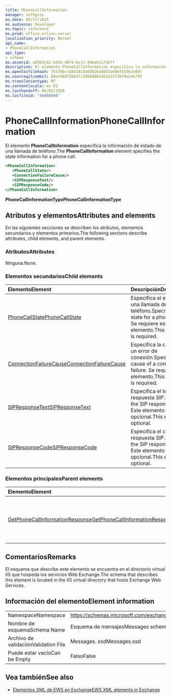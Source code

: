 ```yaml
---
title: PhoneCallInformation
manager: sethgros
ms.date: 09/17/2015
ms.audience: Developer
ms.topic: reference
ms.prod: office-online-server
localization_priority: Normal
api_name:
- PhoneCallInformation
api_type:
- schema
ms.assetid: a0363c42-6d35-4074-bc17-946eb12736ff
description: El elemento PhoneCallInformation especifica la información de estado de una llamada de teléfono.
ms.openlocfilehash: 75370bccb841818a8302bdd055ad96fd16b2e8df
ms.sourcegitcommit: 88ec988f2bb67c1866d06b361615f3674a24e795
ms.translationtype: MT
ms.contentlocale: es-ES
ms.lasthandoff: 06/03/2020
ms.locfileid: "44468848"
---
```

# <a name="phonecallinformation"></a><span data-ttu-id="28b50-103">PhoneCallInformation</span><span class="sxs-lookup"><span data-stu-id="28b50-103">PhoneCallInformation</span></span>

<span data-ttu-id="28b50-104">El elemento **PhoneCallInformation** especifica la información de estado de una llamada de teléfono.</span><span class="sxs-lookup"><span data-stu-id="28b50-104">The **PhoneCallInformation** element specifies the state information for a phone call.</span></span> 
  
```XML
<PhoneCallInformation>
   <PhoneCallState/>
   <ConnectionFailureCause/>
   <SIPResponseText/>
   <SIPResponseCode/>
</PhoneCallInformation>
```

 <span data-ttu-id="28b50-105">**PhoneCallInformationType**</span><span class="sxs-lookup"><span data-stu-id="28b50-105">**PhoneCallInformationType**</span></span>
## <a name="attributes-and-elements"></a><span data-ttu-id="28b50-106">Atributos y elementos</span><span class="sxs-lookup"><span data-stu-id="28b50-106">Attributes and elements</span></span>

<span data-ttu-id="28b50-107">En las siguientes secciones se describen los atributos, elementos secundarios y elementos primarios.</span><span class="sxs-lookup"><span data-stu-id="28b50-107">The following sections describe attributes, child elements, and parent elements.</span></span>
  
### <a name="attributes"></a><span data-ttu-id="28b50-108">Atributos</span><span class="sxs-lookup"><span data-stu-id="28b50-108">Attributes</span></span>

<span data-ttu-id="28b50-109">Ninguna.</span><span class="sxs-lookup"><span data-stu-id="28b50-109">None.</span></span>
  
### <a name="child-elements"></a><span data-ttu-id="28b50-110">Elementos secundarios</span><span class="sxs-lookup"><span data-stu-id="28b50-110">Child elements</span></span>

|<span data-ttu-id="28b50-111">**Elemento**</span><span class="sxs-lookup"><span data-stu-id="28b50-111">**Element**</span></span>|<span data-ttu-id="28b50-112">**Descripción**</span><span class="sxs-lookup"><span data-stu-id="28b50-112">**Description**</span></span>|
|:-----|:-----|
|[<span data-ttu-id="28b50-113">PhoneCallState</span><span class="sxs-lookup"><span data-stu-id="28b50-113">PhoneCallState</span></span>](phonecallstate.md) <br/> |<span data-ttu-id="28b50-114">Especifica el estado de una llamada de teléfono.</span><span class="sxs-lookup"><span data-stu-id="28b50-114">Specifies the state for a phone call.</span></span> <span data-ttu-id="28b50-115">Se requiere este elemento.</span><span class="sxs-lookup"><span data-stu-id="28b50-115">This element is required.</span></span>  <br/> |
|[<span data-ttu-id="28b50-116">ConnectionFailureCause</span><span class="sxs-lookup"><span data-stu-id="28b50-116">ConnectionFailureCause</span></span>](connectionfailurecause.md) <br/> |<span data-ttu-id="28b50-117">Especifica la causa de un error de conexión.</span><span class="sxs-lookup"><span data-stu-id="28b50-117">Specifies the cause of a connection failure.</span></span> <span data-ttu-id="28b50-118">Se requiere este elemento.</span><span class="sxs-lookup"><span data-stu-id="28b50-118">This element is required.</span></span>  <br/> |
|[<span data-ttu-id="28b50-119">SIPResponseText</span><span class="sxs-lookup"><span data-stu-id="28b50-119">SIPResponseText</span></span>](sipresponsetext.md) <br/> |<span data-ttu-id="28b50-120">Especifica el texto de respuesta SIP.</span><span class="sxs-lookup"><span data-stu-id="28b50-120">Specifies the SIP response text.</span></span> <span data-ttu-id="28b50-121">Este elemento es opcional.</span><span class="sxs-lookup"><span data-stu-id="28b50-121">This element is optional.</span></span>  <br/> |
|[<span data-ttu-id="28b50-122">SIPResponseCode</span><span class="sxs-lookup"><span data-stu-id="28b50-122">SIPResponseCode</span></span>](sipresponsecode.md) <br/> |<span data-ttu-id="28b50-123">Especifica el código de respuesta SIP.</span><span class="sxs-lookup"><span data-stu-id="28b50-123">Specifies the SIP response code.</span></span> <span data-ttu-id="28b50-124">Este elemento es opcional.</span><span class="sxs-lookup"><span data-stu-id="28b50-124">This element is optional.</span></span>  <br/> |
   
### <a name="parent-elements"></a><span data-ttu-id="28b50-125">Elementos principales</span><span class="sxs-lookup"><span data-stu-id="28b50-125">Parent elements</span></span>

|<span data-ttu-id="28b50-126">**Elemento**</span><span class="sxs-lookup"><span data-stu-id="28b50-126">**Element**</span></span>|<span data-ttu-id="28b50-127">**Descripción**</span><span class="sxs-lookup"><span data-stu-id="28b50-127">**Description**</span></span>|
|:-----|:-----|
|[<span data-ttu-id="28b50-128">GetPhoneCallInformationResponse</span><span class="sxs-lookup"><span data-stu-id="28b50-128">GetPhoneCallInformationResponse</span></span>](getphonecallinformationresponse.md) <br/> |<span data-ttu-id="28b50-129">Define una respuesta a una solicitud de [operación de GetPhoneCallInformation](getphonecallinformation-operation.md) .</span><span class="sxs-lookup"><span data-stu-id="28b50-129">Defines a response to a [GetPhoneCallInformation operation](getphonecallinformation-operation.md) request.</span></span>  <br/> |
   
## <a name="remarks"></a><span data-ttu-id="28b50-130">Comentarios</span><span class="sxs-lookup"><span data-stu-id="28b50-130">Remarks</span></span>

<span data-ttu-id="28b50-131">El esquema que describe este elemento se encuentra en el directorio virtual IIS que hospeda los servicios Web Exchange.</span><span class="sxs-lookup"><span data-stu-id="28b50-131">The schema that describes this element is located in the IIS virtual directory that hosts Exchange Web Services.</span></span>
  
## <a name="element-information"></a><span data-ttu-id="28b50-132">Información del elemento</span><span class="sxs-lookup"><span data-stu-id="28b50-132">Element information</span></span>

|||
|:-----|:-----|
|<span data-ttu-id="28b50-133">Namespace</span><span class="sxs-lookup"><span data-stu-id="28b50-133">Namespace</span></span>  <br/> |https://schemas.microsoft.com/exchange/services/2006/messages  <br/> |
|<span data-ttu-id="28b50-134">Nombre de esquema</span><span class="sxs-lookup"><span data-stu-id="28b50-134">Schema Name</span></span>  <br/> |<span data-ttu-id="28b50-135">Esquema de mensajes</span><span class="sxs-lookup"><span data-stu-id="28b50-135">Messages schema</span></span>  <br/> |
|<span data-ttu-id="28b50-136">Archivo de validación</span><span class="sxs-lookup"><span data-stu-id="28b50-136">Validation File</span></span>  <br/> |<span data-ttu-id="28b50-137">Messages. xsd</span><span class="sxs-lookup"><span data-stu-id="28b50-137">Messages.xsd</span></span>  <br/> |
|<span data-ttu-id="28b50-138">Puede estar vacío</span><span class="sxs-lookup"><span data-stu-id="28b50-138">Can be Empty</span></span>  <br/> |<span data-ttu-id="28b50-139">Falso</span><span class="sxs-lookup"><span data-stu-id="28b50-139">False</span></span>  <br/> |
   
## <a name="see-also"></a><span data-ttu-id="28b50-140">Vea también</span><span class="sxs-lookup"><span data-stu-id="28b50-140">See also</span></span>



- [<span data-ttu-id="28b50-141">Elementos XML de EWS en Exchange</span><span class="sxs-lookup"><span data-stu-id="28b50-141">EWS XML elements in Exchange</span></span>](ews-xml-elements-in-exchange.md)

